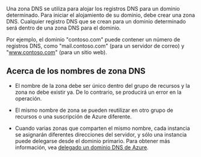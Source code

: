 Una zona DNS se utiliza para alojar los registros DNS para un dominio determinado. Para iniciar el alojamiento de su dominio, debe crear una zona DNS. Cualquier registro DNS que se crean para un dominio determinado será dentro de una zona DNS para el dominio. 

Por ejemplo, el dominio "contoso.com" puede contener un número de registros DNS, como "mail.contoso.com" (para un servidor de correo) y "www.contoso.com" (para un sitio web). 


## <a name="names"></a>Acerca de los nombres de zona DNS
 
- El nombre de la zona debe ser único dentro del grupo de recursos y la zona no debe existir ya. De lo contrario, se producirá un error en la operación.

- El mismo nombre de zona se pueden reutilizar en otro grupo de recursos o una suscripción de Azure diferente. 

- Cuando varias zonas que comparten el mismo nombre, cada instancia se asignarán diferentes direcciones del servidor, y sólo una instancia puede delegarse desde el dominio primario. Para obtener más información, vea [delegado un dominio DNS de Azure](../articles/dns/dns-domain-delegation.md).